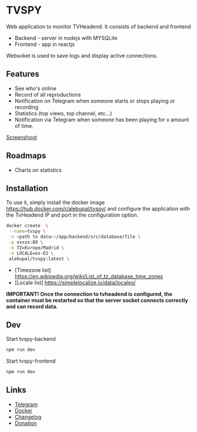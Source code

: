 # TVSPY

Web application to monitor TVHeadend.
It consists of backend and frontend

- Backend - server in nodejs with MYSQLite
- Frontend - app in reactjs

Websoket is used to save logs and display active connections.

## Features

- See who's online
- Record of all reproductions
- Notification on Telegram when someone starts or stops playing or recording
- Statistics (top views, top channel, etc...)
- Notification via Telegram when someone has been playing for x amount of time.

[Screenshoot](https://github.com/alebupal/tvspy/tree/master/screenshoot)

## Roadmaps

- Charts on statistics

## Installation

To use it, simply install the docker image <https://hub.docker.com/r/alebupal/tvspy/> and configure the application with the TvHeadend IP and port in the configuration option.

``` bash
docker create  \
 --name=tvspy \
 -v <path to data>:/app/backend/src/database/file \
 -p xxxxx:80 \
 -e TZ=Europe/Madrid \
 -e LOCALE=es-ES \
 alebupal/tvspy:latest \
```

- [Timezone list] <https://en.wikipedia.org/wiki/List_of_tz_database_time_zones>
- [Locale list] <https://simplelocalize.io/data/locales/>

 **IMPORTANT! Once the connection to tvheadend is configured, the container must be restarted so that the server socket connects correctly and can record data.**

## Dev

Start tvspy-backend

``` bash
npm run dev
```

Start tvspy-frontend

``` bash
npm run dev
```

## Links

- [Telegram](<https://t.me/tvspy_news>)
- [Docker](<https://hub.docker.com/r/alebupal/tvspy/>)
- [Changelog](<https://github.com/alebupal/tvspy/blob/master/CHANGELOG.MD>)
- [Donation](<https://www.paypal.me/alebupal>)